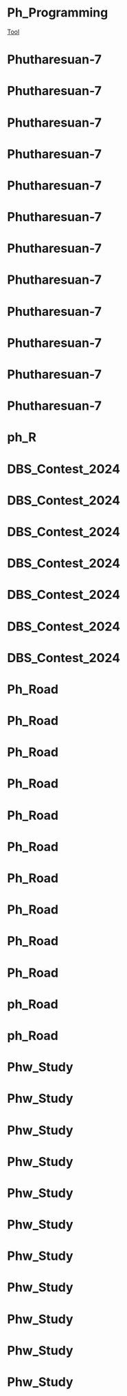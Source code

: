 # Ph_Programming
[Tool](https://medium.com/i-gear-geek/%E0%B8%A1%E0%B8%B2%E0%B9%80%E0%B8%82%E0%B8%B5%E0%B8%A2%E0%B8%99-readme-md-%E0%B8%81%E0%B8%B1%E0%B8%99%E0%B9%80%E0%B8%96%E0%B8%AD%E0%B8%B0-7dc2fafc635e)
# Phutharesuan-7
# Phutharesuan-7
# Phutharesuan-7
# Phutharesuan-7
# Phutharesuan-7
# Phutharesuan-7
# Phutharesuan-7
# Phutharesuan-7
# Phutharesuan-7
# Phutharesuan-7
# Phutharesuan-7
# Phutharesuan-7
# ph_R
# DBS_Contest_2024
# DBS_Contest_2024
# DBS_Contest_2024
# DBS_Contest_2024
# DBS_Contest_2024
# DBS_Contest_2024
# DBS_Contest_2024
# Ph_Road
# Ph_Road
# Ph_Road
# Ph_Road
# Ph_Road
# Ph_Road
# Ph_Road
# Ph_Road
# Ph_Road
# Ph_Road
# ph_Road
# ph_Road
# Phw_Study
# Phw_Study
# Phw_Study
# Phw_Study
# Phw_Study
# Phw_Study
# Phw_Study
# Phw_Study
# Phw_Study
# Phw_Study
# Phw_Study
